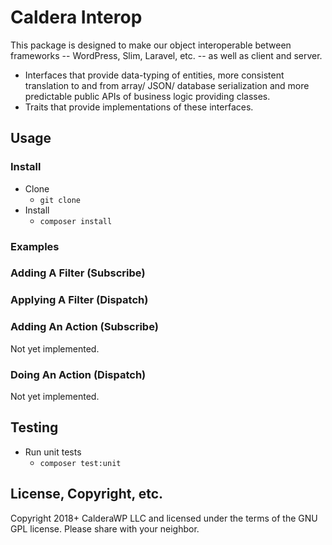# Caldera Interop

This package is designed to make our object interoperable between frameworks -- WordPress, Slim, Laravel, etc. -- as well as client and server.

* Interfaces that provide data-typing of entities, more consistent translation to and from array/ JSON/ database serialization and more predictable public APIs of business logic providing classes.
* Traits that provide implementations of these interfaces. 
## Usage

### Install
* Clone
    - `git clone`
* Install
    - `composer install`
### Examples

### Adding A Filter (Subscribe)

### Applying A Filter (Dispatch)

### Adding An Action (Subscribe)
Not yet implemented.

### Doing An Action (Dispatch)
Not yet implemented.

## Testing
* Run unit tests
    - `composer test:unit`
    
## License, Copyright, etc.
Copyright 2018+ CalderaWP LLC and licensed under the terms of the GNU GPL license. Please share with your neighbor.
